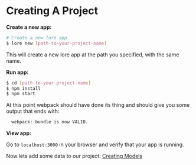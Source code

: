 # Creating A Project

**Create a new app:**

```sh
# Create a new lore app
$ lore new [path-to-your-project-name]
```
This will create a new lore app at the path you specified, with the same name.

**Run app:**

```sh
$ cd [path-to-your-project-name]
$ npm install
$ npm start
```

At this point webpack should have done its thing and should give you some output that ends with:

```sh
  webpack: bundle is now VALID.
```

**View app:**

Go to ```localhost:3000``` in your browser and verify that your app is running.

Now lets add some data to our project: [Creating Models](/docs/basics/creatingModels.md)

